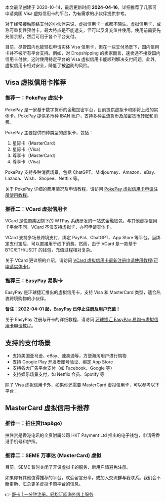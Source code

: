 本文最早创建于 2020-10-14，最后更新时间 **2024-04-16**，详细推荐了几家可申请美国 Visa 虚拟信用卡的平台，为有需求的小伙伴提供参考。

对于经常接触网络支付的小伙伴来说，虚拟信用卡一点都不陌生。虚拟信用卡，或称可重复性预付卡，最大特点是不能透支，但可以反复充值并使用。使用前需要先充值余额，然后可用于各个平台支付。

目前，尽管国内也能轻松申请实体 Visa 信用卡，但在一些支付场景下，国内信用卡并不被所有平台支持。例如，对 Dropshipping 的卖家而言，速卖通不接受国内信用卡付款，这时使用特定平台的 Visa 虚拟信用卡能顺利解决支付问题。此外，虚拟信用卡相对安全，降低了被盗刷的风险。

## Visa 虚拟信用卡推荐

### 推荐一：PokePay 虚拟卡

PokePay 是一家基于数字货币的金融加密平台，目前提供虚拟卡和即将上线的实体卡。PokePay 提供多币种 IBAN 账户，支持多种主流货币及加密货币转账和消费。

PokePay 主要提供四种类型的虚拟卡，包括：

1. 星际卡（MasterCard）
2. 星际卡（Visa）
3. 尊享卡（MasterCard）
4. 尊享卡（Visa）

PokePay 支持多种消费场景，包括 ChatGPT、Midjourney、Amazon、eBay、Lazada、Wish、Shopee、Netflix 等。

关于 PokePay 详细的费用情况及申请教程，请访问 [PokePay 虚拟信用卡申请注册使用教程](https://bit.ly/bewildcard)。

### 推荐二：VCard 虚拟信用卡

VCard 是悦商集团旗下的 WTPay 系统研发的一站式金融钱包。与其他虚拟信用卡平台不同，VCard 不仅支持虚拟卡，亦可申请实体卡。

VCard 支持多场景跨境支付，绑定 PayPal、ChatGPT、App Store 等平台。当绑定支付宝后，可以直接用于线下消费。然而，由于 VCard 是一款基于 BTC/ETH/USDT 的钱包，充值过程相对复杂。

关于 VCard 更详细的介绍，请访问 [VCard 虚拟信用卡最新注册申请使用教程(可申请实体卡)](https://bit.ly/bewildcard)。

### 推荐三：EasyPay 易购卡

EasyPay 是环球捷汇推出的虚拟信用卡，支持 Visa 和 MasterCard 类型，适合热衷跨境购物的小伙伴。

**备注：2022-04-01 起，EasyPay 已停止注册及用户充值！**

关于 EasyPay 注册与开卡的详细教程，请访问 [环球捷汇 EasyPay 易购卡虚拟信用卡申请教程](https://bit.ly/bewildcard)。

## 支持的支付场景

- 支持美国亚马逊、eBay、速卖通等，方便海淘用户进行购物
- 支持 Google Play 开发者账号验证、绑定 App Store
- 支持各大广告平台支付（如 Facebook、Google 等）
- 支持娱乐场景支付，如 Netflix 会员、Spotify 等

除了 Visa 虚拟信用卡外，如果你还需要 MasterCard 虚拟信用卡，可以参考以下平台：

## MasterCard 虚拟信用卡推荐

### 推荐一：拍住赏(tap&go)

拍住赏是香港电讯的全资附属公司 HKT Payment Ltd 推出的电子钱包，申请需香港手机号和护照。

### 推荐二：SEME 万事达 (MasterCard) 虚拟

目前，SEME 暂时关闭了开设虚拟卡的服务，新用户请避免注册。

如果你有其他值得推荐的平台，欢迎留言分享，或加入交流群与我联系。我们会不断更新、汇总更多虚拟卡商平台的信息。

👉 [野卡 | 一分钟注册，轻松订阅海外线上服务](https://bit.ly/bewildcard)